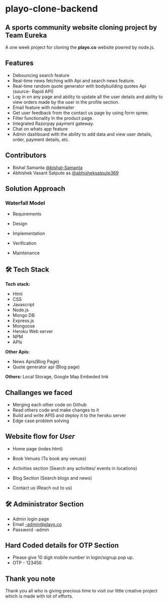 
# playo-clone-backend

## A sports community website cloning project by **Team Eureka**

A one week project for cloning the **playo.co** website powred by node.js.


## Features
- Debouncing search feature
- Real-time news fetching with Api and search news feature.
- Real-time random quote generator with bodybuilding quotes Api (source- Rapid API)
- Log in on any page and ability to update all the user details and ability to view orders made by the user in the profile section.
- Email feature with nodemailer
- Get user feedback from the contact us page by using form spree.
- Filter functionality In the product page.
- Integrated Razorpay payment gateway.
- Chat on whats app feature
- Admin dashboard with the ability to add data and view user details, order, payment details, etc.


## Contributors
- Bishal Samanta [@bishal-Samanta](https://github.com/bishal-Samanta/)
- Abhishek Vasant Satpute as [@abhisheksatpute369](https://github.com/abhisheksatpute369)


## Solution Approach

### Waterfall Model

- Requirements

- Design

- Implementation

- Verification

- Maintenance

## 🛠 Tech Stack

**Tech stack:** 
- Html
- CSS
- Javascript
- Node.js
- Mongo DB
- Express.js
- Mongoose
- Heroku Web server
- NPM
- APIs

**Other Apis:**
- News Apis(Blog Page)
- Quote generator api (Blog page)


**Others:** Local Storage, Google Map Embeded link 

## Challanges we faced

- Merging each other code on Github
- Read others code and make changes to it
- Build and write APIS and deploy it to the heroku server
- Edge case problem solving

## Website flow for **_User_**

- Home page (index.html)

- Book Venues (To book any venues)

- Activities section (Search any activities/ events in locations)

- Blog Section (Search blogs and news)

- Contact us (Reach out to us)


## 🛠 **Administrator Section**

- Admin login page 
- Email -admin@playo.co
- Password -admin


## Hard Coded details for OTP Section

- Please give 10 digit mobile number in login/signup pop up.
- OTP - 123456



## Thank you note

Thank you all who is giving precious time to visit our little creative project which is made with lot of efforts.
